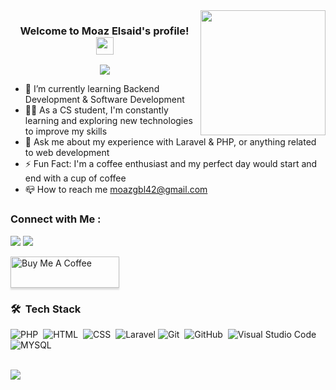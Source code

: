 
<img width="200" align="right" src="https://c.tenor.com/_DOBjnGspYAAAAAM/code-coding.gif">

<h3 align="center">
  Welcome to Moaz Elsaid's profile!
  <img src="https://media.giphy.com/media/hvRJCLFzcasrR4ia7z/giphy.gif" width="28">
</h3>

<!-- Typing SVG by DenverCoder1 - https://github.com/DenverCoder1/readme-typing-svg -->
<p align="center">
  <a href="https://github.com/DenverCoder1/readme-typing-svg"><img src="https://readme-typing-svg.herokuapp.com/?lines=Backend%20web%20developer;Always%20learning%20new%20things&font=Fira%20Code&center=true&width=440&height=45&color=f75c7e&vCenter=true&size=22"></a>
</p> 

- 🌱 I’m currently learning Backend Development & Software Development
- 👨‍💻 As a CS student, I'm constantly learning and exploring new technologies to improve my skills
- 💬 Ask me about my experience with Laravel & PHP, or anything related to web development
- ⚡ Fun Fact: I'm a coffee enthusiast and my perfect day would start and end with a cup of coffee
- 📪 How to reach me moazgbl42@gmail.com

### Connect with Me :

<a href="https://linkedin.com/in/moaz-elsaid-9b72881ba" target="_blank"><img src="https://img.shields.io/badge/-Moaz%20Elsaid-0077B5?style=for-the-badge&logo=Linkedin&logoColor=white"/></a>
<a href="https://t.me/MoazElsaid" target="_blank"><img src="https://img.shields.io/badge/-Moaz%20Elsaid-0077B5?style=for-the-badge&logo=Telegram&logoColor=white"/></a>

<a href="https://www.buymeacoffee.com/moazelsaid" target="_blank"><img src="https://cdn.buymeacoffee.com/buttons/v2/lato-orange.png" alt="Buy Me A Coffee" style="height: 50px !important;width: 174px !important;box-shadow: 0px 3px 2px 0px rgba(190, 190, 190, 0.5) !important;-webkit-box-shadow: 0px 3px 2px 0px rgba(190, 190, 190, 0.5) !important;" ></a>

### 🛠 &nbsp;Tech Stack
![PHP](https://img.shields.io/badge/-PHP-05122A?style=flat&logo=PHP)&nbsp;
![HTML](https://img.shields.io/badge/-HTML-05122A?style=flat&logo=HTML5)&nbsp;
![CSS](https://img.shields.io/badge/-CSS-05122A?style=flat&logo=CSS3&logoColor=1572B6)&nbsp;
![Laravel](https://img.shields.io/badge/-Laravel-05122A?style=flat&logo=Laravel)
![Git](https://img.shields.io/badge/-Git-05122A?style=flat&logo=git)&nbsp;
![GitHub](https://img.shields.io/badge/-GitHub-05122A?style=flat&logo=github)&nbsp;
![Visual Studio Code](https://img.shields.io/badge/-Visual%20Studio%20Code-05122A?style=flat&logo=visual-studio-code&logoColor=007ACC)&nbsp;
![MYSQL](https://img.shields.io/badge/-MYSQL-05122A?style=flat&logo=MYSQL)&nbsp;

<!-- <img align="left" src="https://github-readme-stats.vercel.app/api/top-langs?username=moazgbl&show_icons=true&locale=en&layout=compact&theme=radical" alt="most used languages" /> -->
  <br>
<a href="https://komarev.com/ghpvc/?username=moazgbl&style=for-the-badge">
    <img src="https://komarev.com/ghpvc/?username=moazgbl&style=for-the-badge">
</a>
